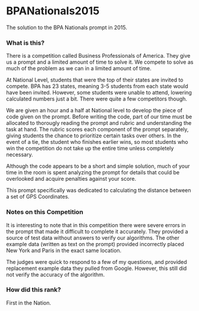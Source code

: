 # BPANationals2015
The solution to the BPA Nationals prompt in 2015. 

### What is this?
There is a competition called Business Professionals of America. They give us a prompt and a limited amount of time to solve it. We compete to solve as much of the problem as we can in a limited amount of time.

At National Level, students that were the top of their states are invited to compete. BPA has 23 states, meaning 3-5 students from each state would have been invited. However, some students were unable to attend, lowering calculated numbers just a bit. There were quite a few competitors though.

We are given an hour and a half at National level to develop the piece of code given on the prompt. Before writing the code, part of our time must be allocated to thorougly reading the prompt and rubric and understanding the task at hand. The rubric scores each component of the prompt separately, giving students the chance to prioritize certain tasks over others. In the event of a tie, the student who finishes earlier wins, so most students who win the competition do not take up the entire time unless completely necessary.

Although the code appears to be a short and simple solution, much of your time in the room is spent analyzing the prompt for details that could be overlooked and acquire penalties against your score.

This prompt specifically was dedicated to calculating the distance between a set of GPS Coordinates. 

### Notes on this Competition

It is interesting to note that in this competition there were severe errors in the prompt that made it difficult to complete it accurately. They provided a source of test data without answers to verify our algorithms. The other example data (written as text on the prompt) provided incorrectly placed New York and Paris in the exact same location.

The judges were quick to respond to a few of my questions, and provided replacement example data they pulled from Google. However, this still did not verify the accuracy of the algorithm. 

### How did this rank?
First in the Nation. 
